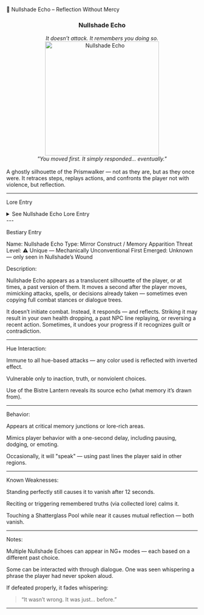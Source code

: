 🧬 Nullshade Echo – Reflection Without Mercy

<div align="center">
  <h3>Nullshade Echo</h3>
  <i>It doesn’t attack. It remembers you doing so.</i><br>
  <img src="../../assets/monsters/nullshade-echo.png" alt="Nullshade Echo" width="300"><br>
  <i>"You moved first. It simply responded... eventually."</i><br><br>
</div>A ghostly silhouette of the Prismwalker — not as they are, but as they once were. It retraces steps, replays actions, and confronts the player not with violence, but reflection.


---

Lore Entry

<details><summary>See Nullshade Echo Lore Entry</summary>Lore Entry: Entry recorded by the Caput Mortuum Ascetic in “Reverberations of Unselfing”

> "I watched one retrace my sister’s footsteps — even though she died in the war of hues. The Echo did not bleed. It did not speak. It simply… reminded."



> "It mimicked her hesitation, her step backward, the way her hands shook when she refused to strike. I had forgotten that about her. And yet, the Echo hadn’t."



> "Some say they are mirror fragments of the Prismwalker. Others believe they are the world's last attempt to remind us what we once swore never to do again."



> "Whatever they are, they cannot be bested. They can only be forgiven."



</details>
---

Bestiary Entry

Name: Nullshade Echo
Type: Mirror Construct / Memory Apparition
Threat Level: ⚠️ Unique — Mechanically Unconventional
First Emerged: Unknown — only seen in Nullshade’s Wound

Description:

Nullshade Echo appears as a translucent silhouette of the player, or at times, a past version of them. It moves a second after the player moves, mimicking attacks, spells, or decisions already taken — sometimes even copying full combat stances or dialogue trees.

It doesn’t initiate combat. Instead, it responds — and reflects. Striking it may result in your own health dropping, a past NPC line replaying, or reversing a recent action. Sometimes, it undoes your progress if it recognizes guilt or contradiction.


---

Hue Interaction:

Immune to all hue-based attacks — any color used is reflected with inverted effect.

Vulnerable only to inaction, truth, or nonviolent choices.

Use of the Bistre Lantern reveals its source echo (what memory it’s drawn from).



---

Behavior:

Appears at critical memory junctions or lore-rich areas.

Mimics player behavior with a one-second delay, including pausing, dodging, or emoting.

Occasionally, it will "speak" — using past lines the player said in other regions.



---

Known Weaknesses:

Standing perfectly still causes it to vanish after 12 seconds.

Reciting or triggering remembered truths (via collected lore) calms it.

Touching a Shatterglass Pool while near it causes mutual reflection — both vanish.



---

Notes:

Multiple Nullshade Echoes can appear in NG+ modes — each based on a different past choice.

Some can be interacted with through dialogue. One was seen whispering a phrase the player had never spoken aloud.

If defeated properly, it fades whispering:

> “It wasn’t wrong. It was just… before.”


---



